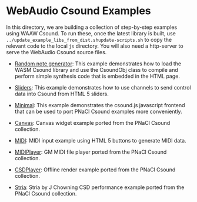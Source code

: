 WebAudio Csound Examples
===============

In this directory, we are building a collection of step-by-step examples using WAAW Csound. To run these,
once the latest library is built, use `../update_example_libs_from_dist.shupdate-scripts.sh` to copy the
relevant code to the local `js` directory. You will also need a
http-server to serve the WebAudio Csound source files.


* [Random note generator](https://github.com/csound/csound/blob/develop/emscripten/examples/RandomGenerator.html):
This example demonstrates how to load the WASM Csound library and use the CsoundObj class to compile and perform 
simple synthesis code that is embedded in the HTML page.

* [Sliders](https://github.com/csound/csound/blob/develop/emscripten/examples/Sliders.html):
This example demonstrates how to use channels to send control data into Csound from HTML 5
sliders.

* [Minimal](https://github.com/csound/csound/blob/develop/emscripten/examples/minimal.html):
This example demonstrates the csound.js javascript frontend that can
be used to port PNaCl Csound examples more conveniently. 

* [Canvas](https://github.com/csound/csound/blob/develop/emscripten/examples/canvas.html):
Canvas widget example ported from the PNaCl Csound collection.


* [MIDI](https://github.com/csound/csound/blob/develop/emscripten/examples/midi.html):
MIDI input example using HTML 5 buttons to generate MIDI data.

* [MIDIPlayer](https://github.com/csound/csound/blob/develop/emscripten/examples/midiplayer.html):
GM MIDI file player ported from the PNaCl Csound collection.

* [CSDPlayer](https://github.com/csound/csound/blob/develop/emscripten/examples/csdplayer.html):
Offline render example ported from the PNaCl Csound collection.

* [Stria](https://github.com/csound/csound/blob/develop/emscripten/examples/stria.html):
Stria by J Chowning CSD performance example ported from the PNaCl
Csound collection.



